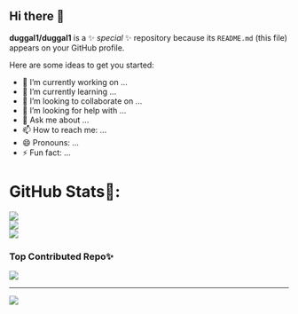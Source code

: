 ## Hi there 👋

  
**duggal1/duggal1** is a ✨ _special_ ✨ repository because its `README.md` (this file) appears on your GitHub profile.

Here are some ideas to get you started:

- 🔭 I’m currently working on ...
- 🌱 I’m currently learning ...
- 👯 I’m looking to collaborate on ...
- 🤔 I’m looking for help with ...
- 💬 Ask me about ...
- 📫 How to reach me: ...
- 😄 Pronouns: ...
- ⚡ Fun fact: ...


#  GitHub Stats💖:
![](https://github-readme-stats.vercel.app/api?username=duggal1&theme=ambient_gradient&hide_border=false&include_all_commits=false&count_private=true)<br/>
![](https://github-readme-streak-stats.herokuapp.com/?user=duggal1&theme=ambient_gradient&hide_border=false)<br/>
![](https://github-readme-stats.vercel.app/api/top-langs/?username=duggal1&theme=ambient_gradient&hide_border=false&include_all_commits=false&count_private=true&layout=compact)

###  Top Contributed Repo✨
![](https://github-contributor-stats.vercel.app/api?username=duggal1&limit=5&theme=dark&combine_all_yearly_contributions=true)

---
[![](https://visitcount.itsvg.in/api?id=duggal1&icon=6&color=1)](https://visitcount.itsvg.in)
